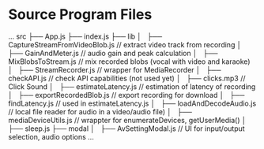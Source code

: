 # Source Program Files #

...
src
├── App.js
├── index.js
├── lib
│   ├── CaptureStreamFromVideoBlob.js // extract video track from recording
│   ├── GainAndMeter.js // audio gain and peak calculation
│   ├── MixBlobsToStream.js // mix recorded blobs (vocal with video and karaoke)
│   ├── StreamRecorder.js // wrapper for MediaRecorder
│   ├── checkAPI.js // check API capabilities (not used yet) 
│   ├── clicks.mp3  // Click Sound
│   ├── estimateLatency.js // estimation of latency of recording
│   ├── exportRecordedBlob.js // export recording for download 
│   ├── findLatency.js // used in estimateLatency.js
│   ├── loadAndDecodeAudio.js 
        // local file reader for audio in a video/audio file)
│   ├── mediaDeviceUtils.js // wrappter for enumerateDevices, getUserMedia()
│   ├── sleep.js
├── modal
│   ├── AvSettingModal.js // UI for input/output selection, audio options
...
